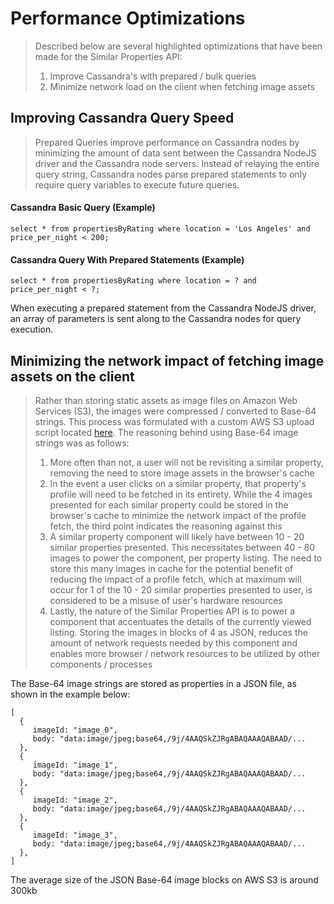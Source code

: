 # Performance Optimizations
> Described below are several highlighted optimizations that have been made for the Similar Properties API: 
> 1. Improve Cassandra's with prepared / bulk queries
> 2. Minimize network load on the client when fetching image assets

## Improving Cassandra Query Speed
> Prepared Queries improve performance on Cassandra nodes by minimizing the amount of data sent between the Cassandra NodeJS driver and the Cassandra node servers. Instead of relaying the entire query string, Cassandra nodes parse prepared statements to only require query variables to execute future queries.

#### Cassandra Basic Query (Example)
```
select * from propertiesByRating where location = 'Los Angeles' and price_per_night < 200;
```
#### Cassandra Query With Prepared Statements (Example)
```
select * from propertiesByRating where location = ? and price_per_night < ?;
```

When executing a prepared statement from the Cassandra NodeJS driver, an array of parameters is sent along to the Cassandra nodes for query execution.

## Minimizing the network impact of fetching image assets on the client
> Rather than storing static assets as image files on Amazon Web Services (S3), the images were compressed / converted to Base-64 strings. This process was formulated with a custom AWS S3 upload script located <a href="https://github.com/jorgio-castello/Similar-Properties-API/blob/master/Service/db/rawData/photoData/helpers/uploadS3.js" target="_blank">here</a>. 
> The reasoning behind using Base-64 image strings was as follows:
> 1. More often than not, a user will not be revisiting a similar property, removing the need to store image assets in the browser's cache
> 2. In the event a user clicks on a similar property, that property's profile will need to be fetched in its entirety. While the 4 images presented for each similar property could be stored in the browser's cache to minimize the network impact of the profile fetch, the third point indicates the reasoning against this
> 3. A similar property component will likely have between 10 - 20 similar properties presented. This necessitates between 40 - 80 images to power the component, per property listing. The need to store this many images in cache for the potential benefit of reducing the impact of a profile fetch, which at maximum will occur for 1 of the 10 - 20 similar properties presented to user, is considered to be a misuse of user's hardware resources
> 4. Lastly, the nature of the Similar Properties API is to power a component that accentuates the details of the currently viewed listing. Storing the images in blocks of 4 as JSON, reduces the amount of network requests needed by this component and enables more browser / network resources to be utilized by other components / processes

The Base-64 image strings are stored as properties in a JSON file, as shown in the example below:
```
[
  {
     imageId: "image_0",
     body: "data:image/jpeg;base64,/9j/4AAQSkZJRgABAQAAAQABAAD/...
  },
  {
     imageId: "image_1",
     body: "data:image/jpeg;base64,/9j/4AAQSkZJRgABAQAAAQABAAD/...
  },
  {
     imageId: "image_2",
     body: "data:image/jpeg;base64,/9j/4AAQSkZJRgABAQAAAQABAAD/...
  },
  {
     imageId: "image_3",
     body: "data:image/jpeg;base64,/9j/4AAQSkZJRgABAQAAAQABAAD/...
  },
]
```

The average size of the JSON Base-64 image blocks on AWS S3 is around 300kb
